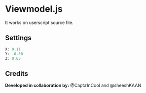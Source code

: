 # Viewmodel.js
It works on userscript source file.
## Settings

```js
X: 0.11
Y: -0.50
Z: 0.65
```
## Credits
**Developed in collaboration by:** @Capta1nCool and @sheeshKAAN
